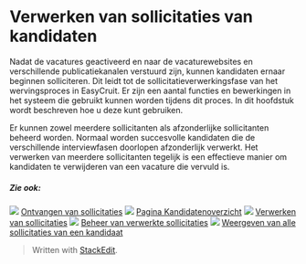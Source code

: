 # Verwerken van sollicitaties van kandidaten

Nadat de vacatures geactiveerd en naar de vacaturewebsites en verschillende publicatiekanalen verstuurd zijn, kunnen kandidaten ernaar beginnen solliciteren. Dit leidt tot de sollicitatieverwerkingsfase van het wervingsproces in EasyCruit. Er zijn een aantal functies en bewerkingen in het systeem die gebruikt kunnen worden tijdens dit proces. In dit hoofdstuk wordt beschreven hoe u deze kunt gebruiken.

Er kunnen zowel meerdere sollicitanten als afzonderlijke sollicitanten beheerd worden. Normaal worden succesvolle kandidaten die de verschillende interviewfasen doorlopen afzonderlijk verwerkt. Het verwerken van meerdere sollicitanten tegelijk is een effectieve manier om kandidaten te verwijderen van een vacature die vervuld is.

##### Zie ook:

![](../Resources/Images/icon-document-link.png)  [Ontvangen van sollicitaties](receiving_applications.htm)
![](../Resources/Images/icon-document-link.png)  [Pagina Kandidatenoverzicht](application_handling_page_overview.htm)
![](../Resources/Images/icon-document-link.png)  [Verwerken van sollicitaties](processing_applications.htm)
![](../Resources/Images/icon-document-link.png)  [Beheer van verwerkte sollicitaties](managing_processed_applications.htm)
![](../Resources/Images/icon-document-link.png)  [Weergeven van alle sollicitaties van een kandidaat](viewing_a_candidates_multiple_applications.htm)


> Written with [StackEdit](https://stackedit.io/).
<!--stackedit_data:
eyJoaXN0b3J5IjpbLTIwMDg5MjEzNjJdfQ==
-->